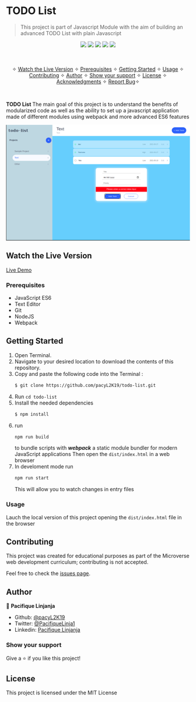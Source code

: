 # TODO List 

> This project is part of Javascript Module with the aim of building an advanced TODO List with plain Javascript

<p align="center">
    <a href="https://img.shields.io/badge/Microverse-blueviolet" alt="Contributors">
        <img src="https://img.shields.io/badge/Microverse-blueviolet" /></a>
    <a href="https://www.javascript.com/" alt="JS">
        <img src="https://img.shields.io/badge/javaScript-ES6-yellow" /></a>
    <a href="https://webpack.js.org//" alt="Webpack">
        <img src="https://img.shields.io/badge/Webpack.js-5.21.2-blue" /></a>
    <a href="https://eslint.org/" alt="Eslint">
        <img src="https://img.shields.io/badge/eslint-6.8.0-red" /></a>
    <a href="https://stylelint.io/" alt="Stylelint">
        <img src="https://img.shields.io/badge/Stylelint-13.3.x-green" /></a>
</p>

<p align="center">
    <br />
    <br />&#10023;
    <a href="#Prerequisites">Watch the Live Version</a> &#10023;
    <a href="#Prerequisites">Prerequisites</a> &#10023;
    <a href="#Getting-Started">Getting Started</a> &#10023;
    <a href="#Usage">Usage</a> &#10023;
    <a href="#Contributing">Contributing</a> &#10023;
    <a href="#Author">Author</a> &#10023;
    <a href="#Show-your-support">Show your support</a> &#10023;
    <a href="#License">License</a> &#10023;
    <a href="#Acknowledgments">Acknowledgments</a> &#10023;
    <a href="https://github.com/pacyL2K19/todo-list/issues">Report Bug</a>&#10023;

</p>

<br/>

<b>TODO List </b> The main goal of this project is to understand the benefits of modularized code as well as the ability to set up a javascript application made of different modules using webpack and more advanced ES6 features

<img src="./src/assets/screenshot.png" alt="Screenshot" style="margin: auto; display: block;">

## Watch the Live Version

[Live Demo](https://pacyl2k19.github.io/todo-list/)

### Prerequisites

- JavaScript ES6
- Text Editor
- Git
- NodeJS
- Webpack

## Getting Started

1. Open Terminal.
2. Navigate to your desired location to download the contents of this repository.
3. Copy and paste the following code into the Terminal :
   ```bash
   $ git clone https://github.com/pacyL2K19/todo-list.git
   ```
4. Run `cd todo-list`
5. Install the needed dependencies 
    ```bash
    $ npm install
    ```
6. run
    ```bash
    npm run build
    ``` 
    to bundle scripts with **_webpack_** a static module bundler for modern JavaScript applications
    Then open the `dist/index.html` in a web browser
7. In develoment mode run 
    ```bash
    npm run start
    ```
    This will allow you to watch changes in entry files

### Usage
Lauch the local version of this project opening the `dist/index.html` file in the browser

## Contributing

This project was created for educational purposes as part of the Microverse web development curriculum; contributing is not accepted.

Feel free to check the [issues page](https://github.com/pacyL2K19/todo-list/issues).

## Author

👤 **Pacifique Linjanja**

- Github: [@pacyL2K19](https://github.com/pacyL2K19)
- Twitter: [@PacifiqueLinja1](https://twitter.com/PacifiqueLinja1)
- Linkedin: [Pacifique Linjanja](https://www.linkedin.com/in/pacifique-linjanja/)
### Show your support

Give a ⭐️ if you like this project!

## License

This project is licensed under the MIT License


